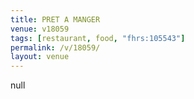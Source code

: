 ```yaml
---
title: PRET A MANGER
venue: v18059
tags: [restaurant, food, "fhrs:105543"]
permalink: /v/18059/
layout: venue
---
```

null